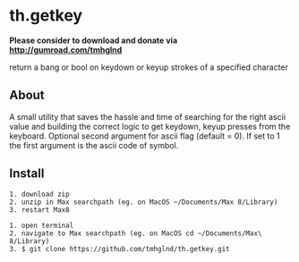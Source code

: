 # th.getkey

**Please consider to download and donate via http://gumroad.com/tmhglnd**

return a bang or bool on keydown or keyup strokes of a specified character

## About

A small utility that saves the hassle and time of searching for the right ascii value and building the correct logic to get keydown, keyup presses from the keyboard. Optional second argument for ascii flag (default = 0). If set to 1 the first argument is the ascii code of symbol.

## Install

```
1. download zip 
2. unzip in Max searchpath (eg. on MacOS ~/Documents/Max 8/Library)
3. restart Max8
```

```
1. open terminal
2. navigate to Max searchpath (eg. on MacOS cd ~/Documents/Max\ 8/Library)
3. $ git clone https://github.com/tmhglnd/th.getkey.git
```
